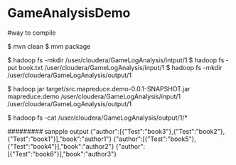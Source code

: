 # GameAnalysisDemo

#way to compile

$ mvn clean
$ mvn package

$ hadoop fs -mkdir /user/cloudera/GameLogAnalysis/intput/1
$ hadoop fs -put book.txt /user/cloudera/GameLogAnalysis/input/1
$ hadoop fs -mkdir /user/cloudera/GameLogAnalysis/output/1

$ hadoop jar target/src.mapreduce.demo-0.0.1-SNAPSHOT.jar mapreduce.demo /user/cloudera/GameLogAnalysis/input/1 /user/cloudera/GameLogAnalysis/output/1

$ hadoop fs -cat /user/cloudera/GameLogAnalysis/output/1/*

######### sanpple output
{"author":[{"Test":"book3"},{"Test":"book2"},{"Test":"book1"}],"book":"author1"}
{"author":[{"Test":"book5"},{"Test":"book4"}],"book":"author2"}
{"author":[{"Test":"book6"}],"book":"author3"}



